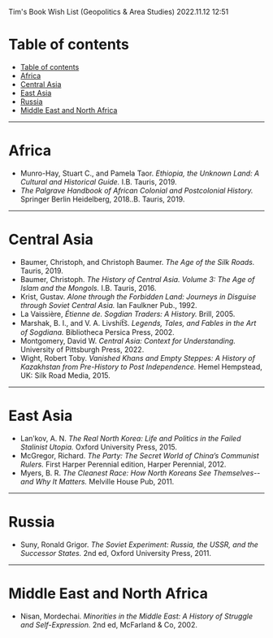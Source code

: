 Tim's Book Wish List (Geopolitics & Area Studies) 2022.11.12 12:51

# Table of contents

- [Table of contents](#table-of-contents)
- [Africa](#africa)
- [Central Asia](#central-asia)
- [East Asia](#east-asia)
- [Russia](#russia)
- [Middle East and North Africa](#middle-east-and-north-africa)

---

# Africa
- Munro-Hay, Stuart C., and Pamela Taor. *Ethiopia, the Unknown Land: A Cultural and Historical Guide.* I.B. Tauris, 2019.
- *The Palgrave Handbook of African Colonial and Postcolonial History.* Springer Berlin Heidelberg, 2018..B. Tauris, 2019.

---

# Central Asia
- Baumer, Christoph, and Christoph Baumer. *The Age of the Silk Roads.* Tauris, 2019.
- Baumer, Christoph. *The History of Central Asia. Volume 3: The Age of Islam and the Mongols.* I.B. Tauris, 2016.
- Krist, Gustav. *Alone through the Forbidden Land: Journeys in Disguise through Soviet Central Asia.* Ian Faulkner Pub., 1992.
- La Vaissière, *Étienne de. Sogdian Traders: A History.* Brill, 2005.
- Marshak, B. I., and V. A. Livshit︠s︡. *Legends, Tales, and Fables in the Art of Sogdiana.* Bibliotheca Persica Press, 2002.
- Montgomery, David W. *Central Asia: Context for Understanding.* University of Pittsburgh Press, 2022.
- Wight, Robert Toby. *Vanished Khans and Empty Steppes: A History of Kazakhstan from Pre-History to Post Independence.* Hemel Hempstead, UK: Silk Road Media, 2015.

---

# East Asia
- Lanʹkov, A. N. *The Real North Korea: Life and Politics in the Failed Stalinist Utopia.* Oxford University Press, 2015.
- McGregor, Richard. *The Party: The Secret World of China’s Communist Rulers.* First Harper Perennial edition, Harper Perennial, 2012.
- Myers, B. R. *The Cleanest Race: How North Koreans See Themselves--and Why It Matters.* Melville House Pub, 2011.

---

# Russia
- Suny, Ronald Grigor. *The Soviet Experiment: Russia, the USSR, and the Successor States.* 2nd ed, Oxford University Press, 2011.

---

# Middle East and North Africa
- Nisan, Mordechai. *Minorities in the Middle East: A History of Struggle and Self-Expression.* 2nd ed, McFarland & Co, 2002.